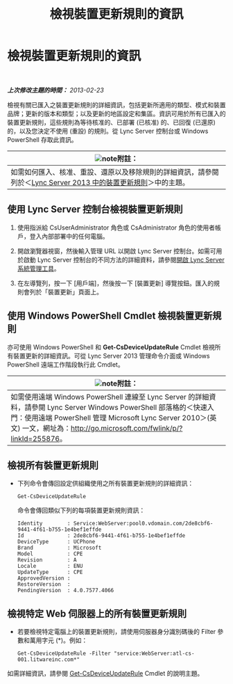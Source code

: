 ﻿---
title: 檢視裝置更新規則的資訊
TOCTitle: 檢視裝置更新規則的資訊
ms:assetid: d6677ca4-024b-4816-8511-8d7630788107
ms:mtpsurl: https://technet.microsoft.com/zh-tw/library/JJ994077(v=OCS.15)
ms:contentKeyID: 52056229
ms.date: 08/10/2015
mtps_version: v=OCS.15
ms.translationtype: HT
---

# 檢視裝置更新規則的資訊

 

_**上次修改主題的時間：** 2013-02-23_

檢視有關已匯入之裝置更新規則的詳細資訊，包括更新所適用的類型、模式和裝置品牌；更新的版本和類型；以及更新的地區設定和集區。資訊可用於所有已匯入的裝置更新規則，這些規則為等待核准的、已部署 (已核准) 的、已回復 (已還原) 的，以及您決定不使用 (重設) 的規則。從 Lync Server 控制台或 Windows PowerShell 存取此資訊。

<table>
<thead>
<tr class="header">
<th><img src="images/Gg398811.note(OCS.15).gif" title="note" alt="note" />附註：</th>
</tr>
</thead>
<tbody>
<tr class="odd">
<td>如需如何匯入、核准、重設、還原以及移除規則的詳細資訊，請參閱列於＜<a href="lync-server-2013-device-update-rules.md">Lync Server 2013 中的裝置更新規則</a>＞中的主題。</td>
</tr>
</tbody>
</table>


## 使用 Lync Server 控制台檢視裝置更新規則

1.  使用指派給 CsUserAdministrator 角色或 CsAdministrator 角色的使用者帳戶，登入內部部署中的任何電腦。

2.  開啟瀏覽器視窗，然後輸入管理 URL 以開啟 Lync Server 控制台。如需可用於啟動 Lync Server 控制台的不同方法的詳細資料，請參閱[開啟 Lync Server 系統管理工具](lync-server-2013-open-lync-server-administrative-tools.md)。

3.  在左導覽列，按一下 \[用戶端\]，然後按一下 \[裝置更新\] 導覽按鈕。匯入的規則會列於「裝置更新」頁面上。

## 使用 Windows PowerShell Cmdlet 檢視裝置更新規則

亦可使用 Windows PowerShell 和 **Get-CsDeviceUpdateRule** Cmdlet 檢視所有裝置更新的詳細資訊。可從 Lync Server 2013 管理命令介面或 Windows PowerShell 遠端工作階段執行此 Cmdlet。

<table>
<thead>
<tr class="header">
<th><img src="images/Gg398811.note(OCS.15).gif" title="note" alt="note" />附註：</th>
</tr>
</thead>
<tbody>
<tr class="odd">
<td>如需使用遠端 Windows PowerShell 連線至 Lync Server 的詳細資料，請參閱 Lync Server Windows PowerShell 部落格的＜快速入門：使用遠端 PowerShell 管理 Microsoft Lync Server 2010＞(英文) 一文，網址為：<a href="http://go.microsoft.com/fwlink/p/?linkid=255876">http://go.microsoft.com/fwlink/p/?linkId=255876</a>。</td>
</tr>
</tbody>
</table>


## 檢視所有裝置更新規則

  - 下列命令會傳回設定供組織使用之所有裝置更新規則的詳細資訊：
    
        Get-CsDeviceUpdateRule
    
    命令會傳回類似下列的每項裝置更新規則資訊：
    
        Identity        : Service:WebServer:pool0.vdomain.com/2de8cbf6-9441-4f61-b755-1e4bef1effde
        Id              : 2de8cbf6-9441-4f61-b755-1e4bef1effde
        DeviceType      : UCPhone
        Brand           : Microsoft
        Model           : CPE
        Revision        : A
        Locale          : ENU
        UpdateType      : CPE
        ApprovedVersion :
        RestoreVersion  :
        PendingVersion  : 4.0.7577.4066

## 檢視特定 Web 伺服器上的所有裝置更新規則

  - 若要檢視特定電腦上的裝置更新規則，請使用伺服器身分識別碼後的 Filter 參數和萬用字元 (\*)。例如：
    
        Get-CsDeviceUpdateRule -Filter "service:WebServer:atl-cs-001.litwareinc.com*"

如需詳細資訊，請參閱 [Get-CsDeviceUpdateRule](https://docs.microsoft.com/en-us/powershell/module/skype/Get-CsDeviceUpdateRule) Cmdlet 的說明主題。


